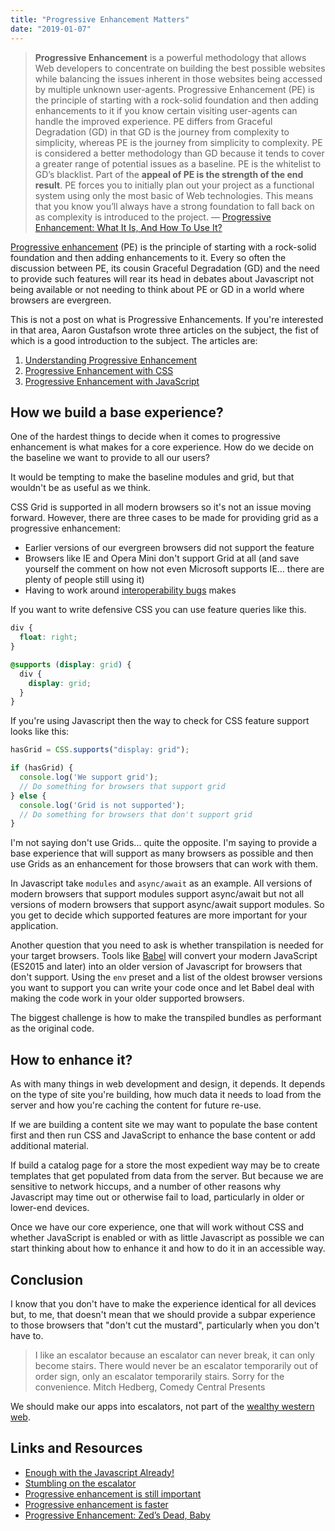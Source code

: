 ```yaml
---
title: "Progressive Enhancement Matters"
date: "2019-01-07"
---
```


> **Progressive Enhancement** is a powerful methodology that allows Web developers to concentrate on building the best possible websites while balancing the issues inherent in those websites being accessed by multiple unknown user-agents. Progressive Enhancement (PE) is the principle of starting with a rock-solid foundation and then adding enhancements to it if you know certain visiting user-agents can handle the improved experience. PE differs from Graceful Degradation (GD) in that GD is the journey from complexity to simplicity, whereas PE is the journey from simplicity to complexity. PE is considered a better methodology than GD because it tends to cover a greater range of potential issues as a baseline. PE is the whitelist to GD’s blacklist. Part of the **appeal of PE is the strength of the end result**. PE forces you to initially plan out your project as a functional system using only the most basic of Web technologies. This means that you know you’ll always have a strong foundation to fall back on as complexity is introduced to the project. — [Progressive Enhancement: What It Is, And How To Use It?](https://www.smashingmagazine.com/2009/04/progressive-enhancement-what-it-is-and-how-to-use-it/)

[Progressive enhancement](https://www.smashingmagazine.com/2009/04/progressive-enhancement-what-it-is-and-how-to-use-it/) (PE) is the principle of starting with a rock-solid foundation and then adding enhancements to it. Every so often the discussion between PE, its cousin Graceful Degradation (GD) and the need to provide such features will rear its head in debates about Javascript not being available or not needing to think about PE or GD in a world where browsers are evergreen.

This is not a post on what is Progressive Enhancements. If you're interested in that area, Aaron Gustafson wrote three articles on the subject, the fist of which is a good introduction to the subject. The articles are:

1. [Understanding Progressive Enhancement](https://alistapart.com/article/understandingprogressiveenhancement)
2. [Progressive Enhancement with CSS](https://alistapart.com/article/progressiveenhancementwithcss)
3. [Progressive Enhancement with JavaScript](https://alistapart.com/article/progressiveenhancementwithjavascript)

## How we build a base experience?

One of the hardest things to decide when it comes to progressive enhancement is what makes for a core experience. How do we decide on the baseline we want to provide to all our users?

It would be tempting to make the baseline modules and grid, but that wouldn't be as useful as we think.

CSS Grid is supported in all modern browsers so it's not an issue moving forward. However, there are three cases to be made for providing grid as a progressive enhancement:

- Earlier versions of our evergreen browsers did not support the feature
- Browsers like IE and Opera Mini don't support Grid at all (and save yourself the comment on how not even Microsoft supports IE... there are plenty of people still using it)
- Having to work around [interoperability bugs](https://github.com/rachelandrew/gridbugs) makes

If you want to write defensive CSS you can use feature queries like this.

```css
div {
  float: right;
}

@supports (display: grid) {
  div {
    display: grid;
  }
}
```

If you're using Javascript then the way to check for CSS feature support looks like this:

```js
hasGrid = CSS.supports("display: grid");

if (hasGrid) {
  console.log('We support grid');
  // Do something for browsers that support grid
} else {
  console.log('Grid is not supported');
  // Do something for browsers that don't support grid
}
```

I'm not saying don't use Grids... quite the opposite. I'm saying to provide a base experience that will support as many browsers as possible and then use Grids as an enhancement for those browsers that can work with them.

In Javascript take `modules` and `async/await` as an example. All versions of modern browsers that support modules support async/await but not all versions of modern browsers that support async/await support modules. So you get to decide which supported features are more important for your application.

Another question that you need to ask is whether transpilation is needed for your target browsers. Tools like [Babel](https://babeljs.com/) will convert your modern JavaScript (ES2015 and later) into an older version of Javascript for browsers that don't support. Using the `env` preset and a list of the oldest browser versions you want to support you can write your code once and let Babel deal with making the code work in your older supported browsers.

The biggest challenge is how to make the transpiled bundles as performant as the original code.

## How to enhance it?

As with many things in web development and design, it depends. It depends on the type of site you're building, how much data it needs to load from the server and how you're caching the content for future re-use.

If we are building a content site we may want to populate the base content first and then run CSS and JavaScript to enhance the base content or add additional material.

If build a catalog page for a store the most expedient way may be to create templates that get populated from data from the server. But because we are sensitive to network hiccups, and a number of other reasons why Javascript may time out or otherwise fail to load, particularly in older or lower-end devices.

Once we have our core experience, one that will work without CSS and whether JavaScript is enabled or with as little Javascript as possible we can start thinking about how to enhance it and how to do it in an accessible way.

## Conclusion

I know that you don't have to make the experience identical for all devices but, to me, that doesn't mean that we should provide a subpar experience to those browsers that "don't cut the mustard", particularly when you don't have to.

> I like an escalator because an escalator can never break, it can only become stairs. There would never be an escalator temporarily out of order sign, only an escalator temporarily stairs. Sorry for the convenience. Mitch Hedberg, Comedy Central Presents

We should make our apps into escalators, not part of the [wealthy western web](https://www.smashingmagazine.com/2017/03/world-wide-web-not-wealthy-western-web-part-1/).

## Links and Resources

- [Enough with the Javascript Already!](https://www.slideshare.net/nzakas/enough-withthejavascriptalready)
- [Stumbling on the escalator](http://christianheilmann.com/2012/02/16/stumbling-on-the-escalator/)
- [Progressive enhancement is still important](https://jakearchibald.com/2013/progressive-enhancement-still-important/)
- [Progressive enhancement is faster](https://jakearchibald.com/2013/progressive-enhancement-is-faster/)
- [Progressive Enhancement: Zed’s Dead, Baby](https://tomdale.net/2013/09/progressive-enhancement-is-dead/)
